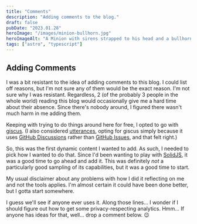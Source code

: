 ```yaml
---
title: "Comments"
description: "Adding comments to the blog."
draft: false
pubDate: "2023.01.28"
heroImage: "/images/minion-bullhorn.jpg"
heroImageAlt: "A Minion with sirens strapped to his head and a bullhorn. Caption reads, HELLO, HELLO, HELLO IS THERE ANYBODY OUT THERE"
tags: ["astro", "typescript"]
---
```


## Adding Comments

I was a bit resistant to the idea of adding comments to this blog. I could list off reasons, but I'm not sure any of them would be the exact reason. I'm not sure why I was resistant. Regardless, 2 (of the probably 3 people in the whole world) reading this blog would occasionally give me a hard time about their absence. Since there's nobody around, I figured there wasn't much harm in me adding them.

Keeping with trying to do things around here for free, I opted to go with [giscus](https://giscus.app/). (I also considered [utterances](https://utteranc.es/), opting for giscus simply because it uses [GitHub Discussions](https://docs.github.com/en/discussions) rather than [GitHub Issues](https://docs.github.com/en/issues), and that felt right.)

So, this was the first dynamic content I wanted to add. As such, I needed to pick how I wanted to do that. Since I'd been wanting to play with [SolidJS](https://www.solidjs.com/), it was a good time to go ahead and add it. This was definitely *not* a particularly good sampling of its capabilities, but it was a good time to start.

My usual disclaimer about any problems with how I did it reflecting on me and not the tools applies. I'm almost certain it could have been done better, but I gotta start somewhere.

I guess we'll see if anyone ever uses it. Along those lines... I wonder if I should figure out how to get some privacy-respecting analytics. Hmm... If anyone has ideas for that, well... drop a comment below. 😉